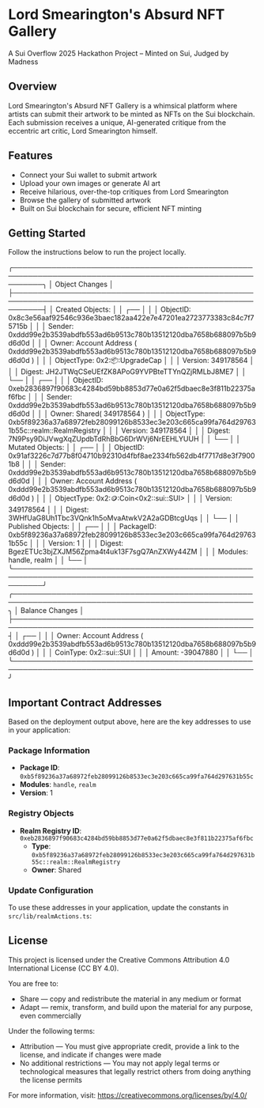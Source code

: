 # Lord Smearington's Absurd NFT Gallery

A Sui Overflow 2025 Hackathon Project – Minted on Sui, Judged by Madness

## Overview

Lord Smearington's Absurd NFT Gallery is a whimsical platform where artists can submit their artwork to be minted as NFTs on the Sui blockchain. Each submission receives a unique, AI-generated critique from the eccentric art critic, Lord Smearington himself.

## Features

- Connect your Sui wallet to submit artwork
- Upload your own images or generate AI art
- Receive hilarious, over-the-top critiques from Lord Smearington
- Browse the gallery of submitted artwork
- Built on Sui blockchain for secure, efficient NFT minting

## Getting Started

Follow the instructions below to run the project locally.

╭──────────────────────────────────────────────────────────────────────────────────────────────────────────╮
│ Object Changes │
├──────────────────────────────────────────────────────────────────────────────────────────────────────────┤
│ Created Objects: │
│ ┌── │
│ │ ObjectID: 0x8c3e56aaf92546c936e3baec182aa422e7e47201ea2723773383c84c7f75715b │
│ │ Sender: 0xddd99e2b3539abdfb553ad6b9513c780b13512120dba7658b688097b5b9d6d0d │
│ │ Owner: Account Address ( 0xddd99e2b3539abdfb553ad6b9513c780b13512120dba7658b688097b5b9d6d0d ) │
│ │ ObjectType: 0x2::package::UpgradeCap │
│ │ Version: 349178564 │
│ │ Digest: JH2JTWqCSeUEfZK8APoG9YVPBteTTYnQZjRMLbJ8ME7 │
│ └── │
│ ┌── │
│ │ ObjectID: 0xeb2836897f90683c4284bd59bb8853d77e0a62f5dbaec8e3f811b22375af6fbc │
│ │ Sender: 0xddd99e2b3539abdfb553ad6b9513c780b13512120dba7658b688097b5b9d6d0d │
│ │ Owner: Shared( 349178564 ) │
│ │ ObjectType: 0xb5f89236a37a68972feb28099126b8533ec3e203c665ca99fa764d297631b55c::realm::RealmRegistry │
│ │ Version: 349178564 │
│ │ Digest: 7N9Psy9DiJVwgXqZUpdbTdRhBbG6DrWVj6NrEEHLYUUH │
│ └── │
│ Mutated Objects: │
│ ┌── │
│ │ ObjectID: 0x91af3226c7d77b8f04710b92310d4fbf8ae2334fb562db4f7717d8e3f79001b8 │
│ │ Sender: 0xddd99e2b3539abdfb553ad6b9513c780b13512120dba7658b688097b5b9d6d0d │
│ │ Owner: Account Address ( 0xddd99e2b3539abdfb553ad6b9513c780b13512120dba7658b688097b5b9d6d0d ) │
│ │ ObjectType: 0x2::coin::Coin<0x2::sui::SUI> │
│ │ Version: 349178564 │
│ │ Digest: 3WHfUaG8Uh1Tbc3VQnk1h5oMvaAtwkV2A2aGDBtcgUqs │
│ └── │
│ Published Objects: │
│ ┌── │
│ │ PackageID: 0xb5f89236a37a68972feb28099126b8533ec3e203c665ca99fa764d297631b55c │
│ │ Version: 1 │
│ │ Digest: BgezETUc3bjZXJM56Zpma4t4uk13F7sgQ7AnZXWy44ZM │
│ │ Modules: handle, realm │
│ └── │
╰──────────────────────────────────────────────────────────────────────────────────────────────────────────╯
╭───────────────────────────────────────────────────────────────────────────────────────────────────╮
│ Balance Changes │
├───────────────────────────────────────────────────────────────────────────────────────────────────┤
│ ┌── │
│ │ Owner: Account Address ( 0xddd99e2b3539abdfb553ad6b9513c780b13512120dba7658b688097b5b9d6d0d ) │
│ │ CoinType: 0x2::sui::SUI │
│ │ Amount: -39047880 │
│ └── │
╰───────────────────────────────────────────────────────────────────────────────────────────────────╯

## Important Contract Addresses

Based on the deployment output above, here are the key addresses to use in your application:

### Package Information
- **Package ID**: `0xb5f89236a37a68972feb28099126b8533ec3e203c665ca99fa764d297631b55c`
- **Modules**: `handle`, `realm`
- **Version**: 1

### Registry Objects
- **Realm Registry ID**: `0xeb2836897f90683c4284bd59bb8853d77e0a62f5dbaec8e3f811b22375af6fbc`
  - **Type**: `0xb5f89236a37a68972feb28099126b8533ec3e203c665ca99fa764d297631b55c::realm::RealmRegistry`
  - **Owner**: Shared
  
### Update Configuration
To use these addresses in your application, update the constants in `src/lib/realmActions.ts`:

## License

This project is licensed under the Creative Commons Attribution 4.0 International License (CC BY 4.0).

You are free to:
- Share — copy and redistribute the material in any medium or format
- Adapt — remix, transform, and build upon the material for any purpose, even commercially

Under the following terms:
- Attribution — You must give appropriate credit, provide a link to the license, and indicate if changes were made
- No additional restrictions — You may not apply legal terms or technological measures that legally restrict others from doing anything the license permits

For more information, visit: https://creativecommons.org/licenses/by/4.0/

